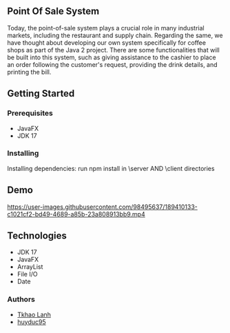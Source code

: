 ## Point Of Sale System
Today, the point-of-sale system plays a crucial role in many industrial markets, including the restaurant and supply chain. Regarding the same, we have thought about developing our own system specifically for coffee shops as part of the Java 2 project. There are some functionalities that will be built into this system, such as giving assistance to the cashier to place an order following the customer's request, providing the drink details, and printing the bill. 

## Getting Started
### Prerequisites
- JavaFX
- JDK 17

### Installing
Installing dependencies: run npm install in \server AND \client directories

## Demo

https://user-images.githubusercontent.com/98495637/189410133-c1021cf2-bd49-4689-a85b-23a808913bb9.mp4

## Technologies
- JDK 17
- JavaFX
- ArrayList
- File I/O
- Date

### Authors
- [Tkhao Lanh](https://github.com/TkhaoLanh)
- [huyduc95](https://github.com/huyduc95)


